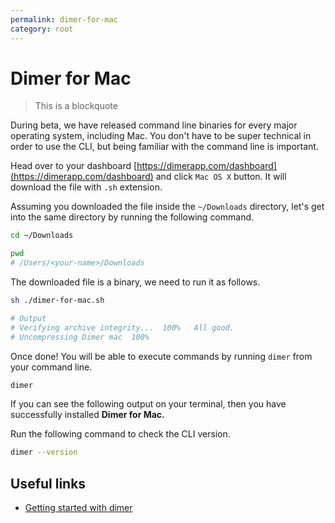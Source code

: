 ```yaml
---
permalink: dimer-for-mac
category: root
---
```


# Dimer for Mac
> This is a blockquote

During beta, we have released command line binaries for every major operating system, including Mac. You don't have to be super technical in order to use the CLI, but being familiar with the command line is important.

Head over to your dashboard [https://dimerapp.com/dashboard](https://dimerapp.com/dashboard) and click `Mac OS X` button. It will download the file with `.sh` extension.

Assuming you downloaded the file inside the `~/Downloads` directory, let's get into the same directory by running the following command.

```bash
cd ~/Downloads

pwd
# /Users/<your-name>/Downloads
```

The downloaded file is a binary, we need to run it as follows.

```bash
sh ./dimer-for-mac.sh

# Output
# Verifying archive integrity...  100%   All good.
# Uncompressing Dimer mac  100%
```

Once done! You will be able to execute commands by running `dimer` from your command line.

```bash
dimer
```

If you can see the following output on your terminal, then you have successfully installed **Dimer for Mac.**

Run the following command to check the CLI version.

```bash
dimer --version
```

## Useful links

- [Getting started with dimer](getting-started)
